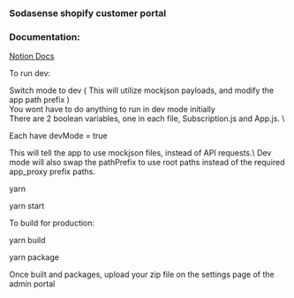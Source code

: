 ### Sodasense shopify customer portal

### Documentation:

[Notion Docs](https://www.notion.so/sodasense/Shopify-Fill-Station-App-3e3ab6fc53de4e8995c135d211d3000a)


To run dev:

Switch mode to dev ( This will utilize mockjson payloads, and modify the app path prefix )\
You wont have to do anything to run in dev mode initially\
There are 2 boolean variables, one in each file, Subscription.js and App.js. \

Each have devMode = true

This will tell the app to use mockjson files, instead of API requests.\ 
Dev mode will also swap the pathPrefix to use root paths instead of the required app_proxy prefix paths. 






yarn 

yarn start





To build for production:

yarn build

yarn package


Once built and packages, upload your zip file on the settings page of the admin portal

